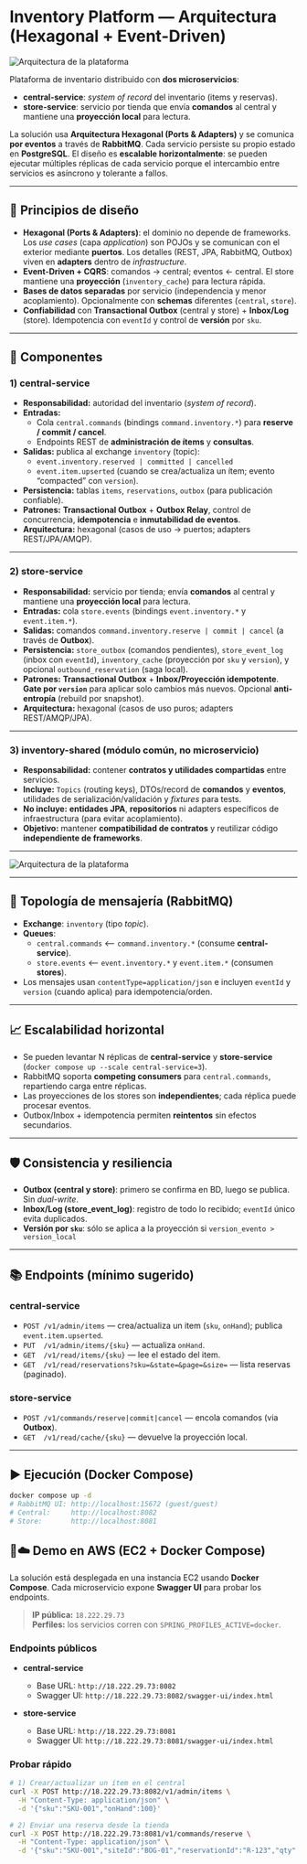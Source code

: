 # Inventory Platform — Arquitectura (Hexagonal + Event-Driven)

![Arquitectura de la plataforma](Diagrama_mercadolibre.jpg)

Plataforma de inventario distribuido con **dos microservicios**:
- **central-service**: *system of record* del inventario (items y reservas).
- **store-service**: servicio por tienda que envía **comandos** al central y mantiene una **proyección local** para lectura.

La solución usa **Arquitectura Hexagonal (Ports & Adapters)** y se comunica **por eventos** a través de **RabbitMQ**. Cada servicio persiste su propio estado en **PostgreSQL**. El diseño es **escalable horizontalmente**: se pueden ejecutar múltiples réplicas de cada servicio porque el intercambio entre servicios es asíncrono y tolerante a fallos.

---

## 🧱 Principios de diseño

- **Hexagonal (Ports & Adapters)**: el dominio no depende de frameworks. Los *use cases* (capa *application*) son POJOs y se comunican con el exterior mediante **puertos**. Los detalles (REST, JPA, RabbitMQ, Outbox) viven en **adapters** dentro de *infrastructure*.
- **Event-Driven + CQRS**: comandos → central; eventos ← central. El store mantiene una **proyección** (`inventory_cache`) para lectura rápida.
- **Bases de datos separadas** por servicio (independencia y menor acoplamiento). Opcionalmente con **schemas** diferentes (`central`, `store`). 
- **Confiabilidad** con **Transactional Outbox** (central y store) + **Inbox/Log** (store). Idempotencia con `eventId` y control de **versión** por `sku`.

---

## 🧩 Componentes

### 1) central-service
- **Responsabilidad:** autoridad del inventario (*system of record*).
- **Entradas:**
  - Cola `central.commands` (bindings `command.inventory.*`) para **reserve / commit / cancel**.
  - Endpoints REST de **administración de ítems** y **consultas**.
- **Salidas:** publica al exchange `inventory` (topic):
  - `event.inventory.reserved | committed | cancelled`
  - `event.item.upserted` (cuando se crea/actualiza un ítem; evento “compacted” con `version`).
- **Persistencia:** tablas `items`, `reservations`, `outbox` (para publicación confiable).
- **Patrones:** **Transactional Outbox** + **Outbox Relay**, control de concurrencia, **idempotencia** e **inmutabilidad de eventos**.
- **Arquitectura:** hexagonal (casos de uso → puertos; adapters REST/JPA/AMQP).

---

### 2) store-service
- **Responsabilidad:** servicio por tienda; envía **comandos** al central y mantiene una **proyección local** para lectura.
- **Entradas:** cola `store.events` (bindings `event.inventory.*` y `event.item.*`).
- **Salidas:** comandos `command.inventory.reserve | commit | cancel` (a través de **Outbox**).
- **Persistencia:** `store_outbox` (comandos pendientes), `store_event_log` (inbox con `eventId`), `inventory_cache` (proyección por `sku` y `version`), y opcional `outbound_reservation` (saga local).
- **Patrones:** **Transactional Outbox** + **Inbox/Proyección idempotente**. **Gate por `version`** para aplicar solo cambios más nuevos. Opcional **anti-entropía** (rebuild por snapshot).
- **Arquitectura:** hexagonal (casos de uso puros; adapters REST/AMQP/JPA).

---

### 3) inventory-shared (módulo común, **no** microservicio)
- **Responsabilidad:** contener **contratos y utilidades compartidas** entre servicios.
- **Incluye:** `Topics` (routing keys), DTOs/record de **comandos** y **eventos**, utilidades de serialización/validación y *fixtures* para tests.
- **No incluye:** **entidades JPA**, **repositorios** ni adapters específicos de infraestructura (para evitar acoplamiento).
- **Objetivo:** mantener **compatibilidad de contratos** y reutilizar código **independiente de frameworks**.

---

![Arquitectura de la plataforma](Diagrama_componentes.jpg)


---

## 🔁 Topología de mensajería (RabbitMQ)

- **Exchange**: `inventory` (tipo *topic*).
- **Queues**:
  - `central.commands`  ⟵ `command.inventory.*`  (consume **central-service**).
  - `store.events`      ⟵ `event.inventory.*` y `event.item.*` (consumen **stores**).
- Los mensajes usan `contentType=application/json` e incluyen `eventId` y `version` (cuando aplica) para idempotencia/orden.

---

## 📈 Escalabilidad horizontal

- Se pueden levantar N réplicas de **central-service** y **store-service** (`docker compose up --scale central-service=3`).  
- RabbitMQ soporta **competing consumers** para `central.commands`, repartiendo carga entre réplicas.  
- Las proyecciones de los stores son **independientes**; cada réplica puede procesar eventos.
- Outbox/Inbox + idempotencia permiten **reintentos** sin efectos secundarios.

---

## 🛡️ Consistencia y resiliencia

- **Outbox (central y store)**: primero se confirma en BD, luego se publica. Sin *dual-write*.
- **Inbox/Log (store_event_log)**: registro de todo lo recibido; `eventId` único evita duplicados.
- **Versión por `sku`**: sólo se aplica a la proyección si `version_evento > version_local`

---

## 📚 Endpoints (mínimo sugerido)

### central-service
- `POST /v1/admin/items` — crea/actualiza un item (`sku`, `onHand`); publica `event.item.upserted`.
- `PUT  /v1/admin/items/{sku}` — actualiza `onHand`.
- `GET  /v1/read/items/{sku}` — lee el estado del item.
- `GET  /v1/read/reservations?sku=&state=&page=&size=` — lista reservas (paginado).

### store-service
- `POST /v1/commands/reserve|commit|cancel` — encola comandos (via **Outbox**).
- `GET  /v1/read/cache/{sku}` — devuelve la proyección local.

---

## ▶️ Ejecución (Docker Compose)

```bash
docker compose up -d
# RabbitMQ UI: http://localhost:15672 (guest/guest)
# Central:     http://localhost:8082
# Store:       http://localhost:8081
```

## 🐳☁️ Demo en AWS (EC2 + Docker Compose)

La solución está desplegada en una instancia EC2 usando **Docker Compose**. Cada microservicio expone **Swagger UI** para probar los endpoints.

> **IP pública:** `18.222.29.73`  
> **Perfiles:** los servicios corren con `SPRING_PROFILES_ACTIVE=docker`.

### Endpoints públicos

- **central-service**
  - Base URL: `http://18.222.29.73:8082`
  - Swagger UI: `http://18.222.29.73:8082/swagger-ui/index.html`

- **store-service**
  - Base URL: `http://18.222.29.73:8081`
  - Swagger UI: `http://18.222.29.73:8081/swagger-ui/index.html`

### Probar rápido

```bash
# 1) Crear/actualizar un ítem en el central
curl -X POST http://18.222.29.73:8082/v1/admin/items \
  -H "Content-Type: application/json" \
  -d '{"sku":"SKU-001","onHand":100}'

# 2) Enviar una reserva desde la tienda
curl -X POST http://18.222.29.73:8081/v1/commands/reserve \
  -H "Content-Type: application/json" \
  -d '{"sku":"SKU-001","siteId":"BOG-01","reservationId":"R-123","qty":5}'







